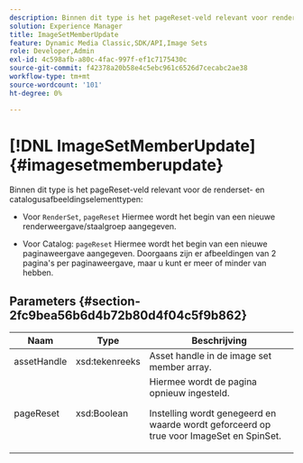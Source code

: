 ```yaml
---
description: Binnen dit type is het pageReset-veld relevant voor renderSet- en Catalog-afbeeldingselementtypen
solution: Experience Manager
title: ImageSetMemberUpdate
feature: Dynamic Media Classic,SDK/API,Image Sets
role: Developer,Admin
exl-id: 4c598afb-a80c-4fac-997f-ef1c7175430c
source-git-commit: f42378a20b58e4c5ebc961c6526d7cecabc2ae38
workflow-type: tm+mt
source-wordcount: '101'
ht-degree: 0%

---
```


# [!DNL ImageSetMemberUpdate]{#imagesetmemberupdate}

Binnen dit type is het pageReset-veld relevant voor de renderset- en catalogusafbeeldingselementtypen:

* Voor `RenderSet`, `pageReset` Hiermee wordt het begin van een nieuwe renderweergave/staalgroep aangegeven.

* Voor Catalog: `pageReset` Hiermee wordt het begin van een nieuwe paginaweergave aangegeven. Doorgaans zijn er afbeeldingen van 2 pagina&#39;s per paginaweergave, maar u kunt er meer of minder van hebben.

## Parameters {#section-2fc9bea56b6d4b72b80d4f04c5f9b862}

<table id="table_04100BB8ABD84EF68B0A7CE3AD946414"> 
 <thead> 
  <tr> 
   <th colname="col1" class="entry"> Naam </th> 
   <th colname="col2" class="entry"> Type </th> 
   <th colname="col3" class="entry"> Beschrijving </th> 
  </tr> 
 </thead>
 <tbody> 
  <tr> 
   <td colname="col1"> <span class="codeph"> <span class="varname"> assetHandle</span> </span> </td> 
   <td colname="col2"> <span class="codeph"> xsd:tekenreeks</span> </td> 
   <td colname="col3"> Asset handle in de image set member array. </td> 
  </tr> 
  <tr> 
   <td colname="col1"> <span class="codeph"> <span class="varname"> pageReset</span> </span> </td> 
   <td colname="col2"> <span class="codeph"> xsd:Boolean</span> </td> 
   <td colname="col3">Hiermee wordt de pagina opnieuw ingesteld. <p>Instelling wordt genegeerd en waarde wordt geforceerd op true voor <span class="codeph"> ImageSet</span> en <span class="codeph"> SpinSet</span>. </p></td> 
  </tr> 
 </tbody> 
</table>
